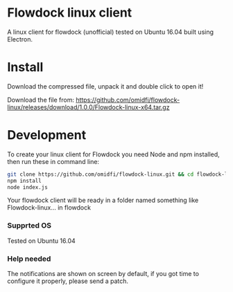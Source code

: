 # Flowdock linux client
A linux client for flowdock (unofficial) tested on Ubuntu 16.04 built using Electron.

# Install

Download the compressed file, unpack it and double click to open it! 

Download the file from: https://github.com/omidfi/flowdock-linux/releases/download/1.0.0/Flowdock-linux-x64.tar.gz

# Development 

To create your linux client for Flowdock you need Node and npm installed, then run these in command line:

```bash
git clone https://github.com/omidfi/flowdock-linux.git && cd flowdock-linux
npm install
node index.js
```

Your flowdock client will be ready in a folder named something like Flowdock-linux... in flowdock


### Supprted OS 
Tested on Ubuntu 16.04

### Help needed

The notifications are shown on screen by default, if you got time to configure it properly, please send a patch. 



